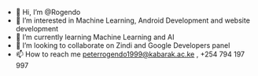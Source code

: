 - 👋 Hi, I’m @Rogendo
- 👀 I’m interested in Machine Learning, Android Development and website development
- 🌱 I’m currently learning Machine Learning and AI
- 💞️ I’m looking to collaborate on Zindi and Google Developers panel
- 📫 How to reach me peterrogendo1999@kabarak.ac.ke , +254 794 197 997 

<!---
Rogendo/Rogendo is a ✨ special ✨ repository because its `README.md` (this file) appears on your GitHub profile.
You can click the Preview link to take a look at your changes.
--->
